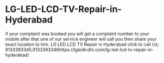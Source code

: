 # LG-LED-LCD-TV-Repair-in-Hyderabad
if your complaint was booked you will get a complaint number to your mobile after that one of our service engineer will call you then share your exact location to him. LG LED LCD TV Repair in Hyderabad click to call Us; 9133393345,9133393346https://lgledlcdtv.com/lg-led-lcd-tv-repair-in-hyderabad/
